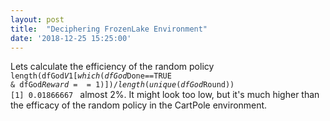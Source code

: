 ```yaml
---
layout: post
title:  "Deciphering FrozenLake Environment"
date: '2018-12-25 15:25:00'
---
```



Lets calculate the efficiency of the random policy   
<rep><code>length(dfGod$V1[which(dfGod$Done==TRUE & dfGod$Reward==1)])/length(unique(dfGod$Round))
[1] 0.01866667 </code></rep>
almost 2%. It might look too low, but it's much higher than the efficacy of the random policy in the CartPole environment.

